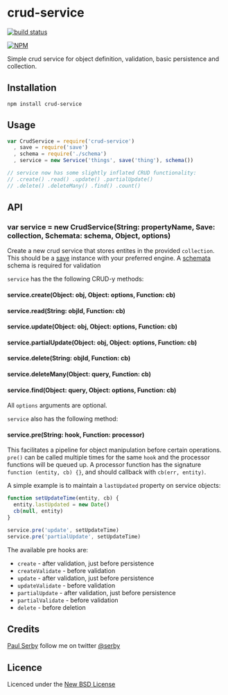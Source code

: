 # crud-service

[![build status](https://travis-ci.org/serby/crud-service.png?branch=master)](http://travis-ci.org/serby/crud-service)

[![NPM](https://nodei.co/npm/crud-service.png)](https://nodei.co/npm/crud-service/)

Simple crud service for object definition, validation, basic persistence and collection.


## Installation

    npm install crud-service

## Usage

```js
var CrudService = require('crud-service')
  , save = require('save')
  , schema = require('./schema')
  , service = new Service('things', save('thing'), schema())

// service now has some slightly inflated CRUD functionality:
// .create() .read() .update() .partialUpdate()
// .delete() .deleteMany() .find() .count()
```

## API

### var service = new CrudService(String: propertyName, Save: collection, Schemata: schema, Object, options)

Create a new crud service that stores entites in the provided `collection`. This should be
a [save](https://github.com/serby/save) instance with your preferred engine. A
[schemata](https://github.com/serby/schemata) schema is required for validation

`service` has the the following CRUD-y methods:

#### service.create(Object: obj, Object: options, Function: cb)
#### service.read(String: objId, Function: cb)
#### service.update(Object: obj, Object: options, Function: cb)
#### service.partialUpdate(Object: obj, Object: options, Function: cb)
#### service.delete(String: objId, Function: cb)
#### service.deleteMany(Object: query, Function: cb)
#### service.find(Object: query, Object: options, Function: cb)

All `options` arguments are optional.

`service` also has the following method:

#### service.pre(String: hook, Function: processor)

This facilitates a pipeline for object manipulation before certain operations.
`pre()` can be called multiple times for the same `hook` and the processor functions
will be queued up. A processor function has the signature `function (entity, cb) {}`,
and should callback with `cb(err, entity)`.

A simple example is to maintain a `lastUpdated` property on service objects:

```js
function setUpdateTime(entity, cb) {
  entity.lastUpdated = new Date()
  cb(null, entity)
}

service.pre('update', setUpdateTime)
service.pre('partialUpdate', setUpdateTime)
```

The available pre hooks are:
- `create` - after validation, just before persistence
- `createValidate` - before validation
- `update` - after validation, just before persistence
- `updateValidate` - before validation
- `partialUpdate` - after validation, just before persistence
- `partialValidate` - before validation
- `delete` - before deletion

## Credits
[Paul Serby](https://github.com/serby/) follow me on twitter [@serby](http://twitter.com/serby)

## Licence
Licenced under the [New BSD License](http://opensource.org/licenses/bsd-license.php)
